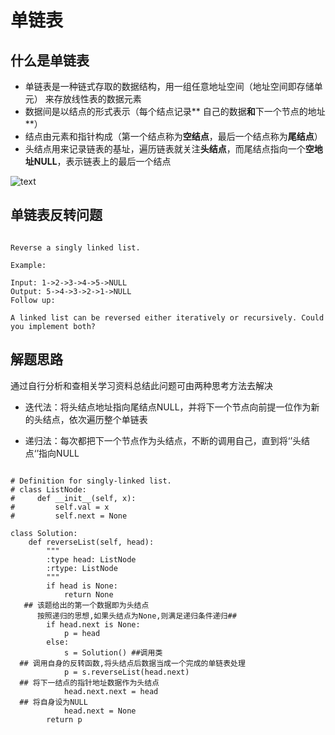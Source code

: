 # 单链表
## 什么是单链表
* 单链表是一种链式存取的数据结构，用一组任意地址空间（地址空间即存储单元）
来存放线性表的数据元素
* 数据间是以结点的形式表示（每个结点记录** 自己的数据**和**下一个节点的地址**）
* 结点由元素和指针构成（第一个结点称为**空结点**，最后一个结点称为**尾结点**）
* 头结点用来记录链表的基址，遍历链表就关注**头结点**，而尾结点指向一个**空地址NULL**，表示链表上的最后一个结点

![text](https://i.loli.net/2018/12/10/5c0e3b4f37789.png)
## 单链表反转问题

```

Reverse a singly linked list.

Example:

Input: 1->2->3->4->5->NULL
Output: 5->4->3->2->1->NULL
Follow up:

A linked list can be reversed either iteratively or recursively. Could you implement both?

```
## 解题思路

通过自行分析和查相关学习资料总结此问题可由两种思考方法去解决

* 迭代法：将头结点地址指向尾结点NULL，并将下一个节点向前提一位作为新的头结点，依次遍历整个单链表

* 递归法：每次都把下一个节点作为头结点，不断的调用自己，直到将‘’头结点‘’指向NULL

```

# Definition for singly-linked list.
# class ListNode:
#     def __init__(self, x):
#         self.val = x
#         self.next = None

class Solution:
    def reverseList(self, head):
        """
        :type head: ListNode
        :rtype: ListNode
        """
        if head is None:
            return None
   ## 该题给出的第一个数据即为头结点
      按照递归的思想,如果头结点为None,则满足递归条件递归##
        if head.next is None:
            p = head
        else:
            s = Solution() ##调用类
  ## 调用自身的反转函数,将头结点后数据当成一个完成的单链表处理
            p = s.reverseList(head.next)
  ## 将下一结点的指针地址数据作为头结点 
            head.next.next = head
  ## 将自身设为NULL
            head.next = None
        return p
```

